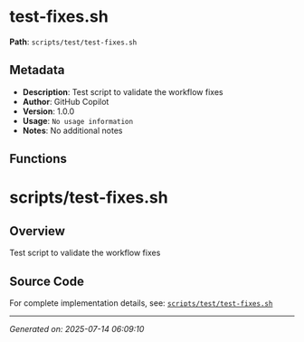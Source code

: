 # test-fixes.sh

**Path**: `scripts/test/test-fixes.sh`

## Metadata

- **Description**: Test script to validate the workflow fixes
- **Author**: GitHub Copilot
- **Version**: 1.0.0
- **Usage**: `No usage information`
- **Notes**: No additional notes

## Functions

# scripts/test-fixes.sh

## Overview

Test script to validate the workflow fixes


## Source Code

For complete implementation details, see: [`scripts/test/test-fixes.sh`](../../scripts/test/test-fixes.sh)

---
*Generated on: 2025-07-14 06:09:10*
